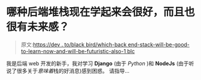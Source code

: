 # 哪种后端堆栈现在学起来会很好，而且也很有未来感？

> 原文:[https://dev . to/black bird/which-back end-stack-will-be-good-to-learn-now-and-will-be-futuristic-also-1 blc](https://dev.to/blackbird/which-backend-stack-will-be-good-to-learn-now-and-will-be-futuristic-also-1blc)

我是后端 web 开发的新手，我对学习 **Django** (由于 *Python* )和 **NodeJs** (由于听说了很多关于*意味着*栈的好消息)感到困惑。
请指导...